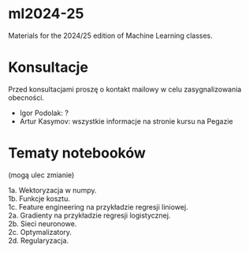 # ml2024-25
Materials for the 2024/25 edition of Machine Learning classes.

# Konsultacje
Przed konsultacjami proszę o kontakt mailowy w celu zasygnalizowania obecności.
- Igor Podolak: ?
- Artur Kasymov: wszystkie informacje na stronie kursu na Pegazie

# Tematy notebooków 
(mogą ulec zmianie)

1a. Wektoryzacja w numpy.  
1b. Funkcje kosztu.  
1c. Feature engineering na przykładzie regresji liniowej.  
2a. Gradienty na przykładzie regresji logistycznej.  
2b. Sieci neuronowe.  
2c. Optymalizatory.  
2d. Regularyzacja.  
